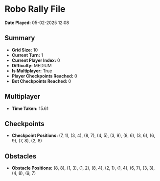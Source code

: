# Robo Rally File
**Date Played:** 05-02-2025 12:08

## Summary
- **Grid Size:** 10
- **Current Turn:** 1
- **Current Player Index:** 0
- **Difficulty:** MEDIUM
- **Is Multiplayer:** True
- **Player Checkpoints Reached:** 0
- **Bot Checkpoints Reached:** 0

## Multiplayer
- **Time Taken:** 15.61 

## Checkpoints
- **Checkpoint Positions:** (7, 1), (3, 4), (8, 7), (4, 5), (3, 9), (8, 6), (3, 6), (6, 9), (7, 8), (2, 8)

## Obstacles
- **Obstacle Positions:** (8, 8), (1, 3), (1, 2), (8, 4), (2, 1), (1, 4), (6, 7), (3, 3), (4, 8), (9, 7)

